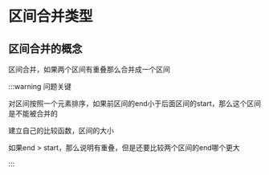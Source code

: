 # 区间合并类型

## 区间合并的概念

区间合并，如果两个区间有重叠那么合并成一个区间

:::warning 问题关键

对区间按照一个元素排序，如果前区间的end小于后面区间的start，那么这个区间是不能被合并的

建立自己的比较函数，区间的大小

如果end > start，那么说明有重叠，但是还要比较两个区间的end哪个更大

:::


